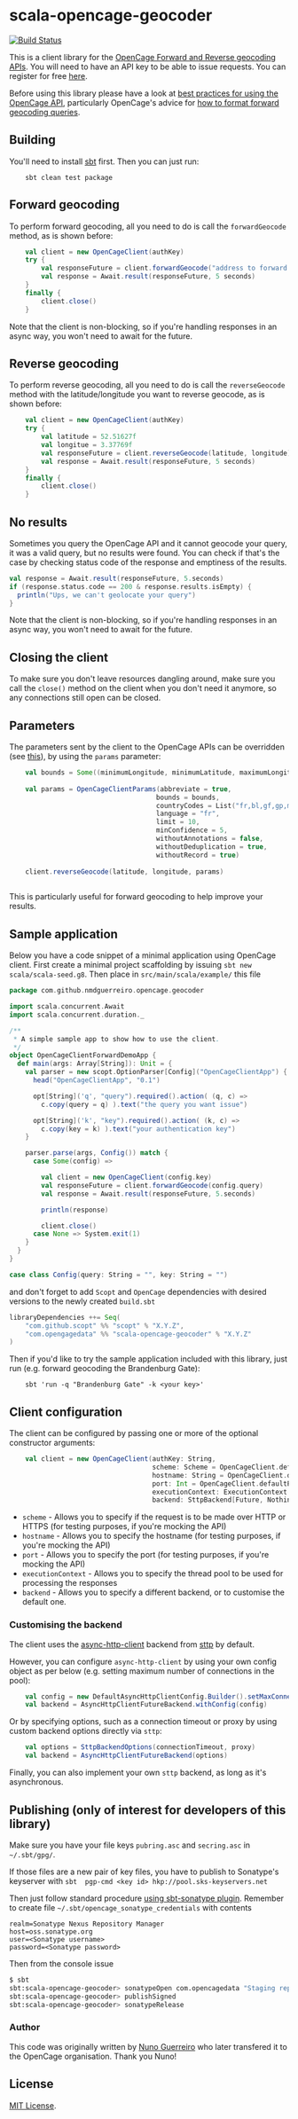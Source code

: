 # scala-opencage-geocoder

[![Build Status](https://travis-ci.org/OpenCageData/scala-opencage-geocoder.svg?branch=master)](https://travis-ci.org/OpenCageData/scala-opencage-geocoder)

This is a client library for the [OpenCage Forward and Reverse geocoding APIs](https://opencagedata.com/api).
You will need to have an API key to be able to issue requests. You can register for free [here](https://opencagedata.com/users/sign_up).

Before using this library please have a look at [best practices for using the OpenCage API](https://opencagedata.com/api#bestpractices), 
particularly OpenCage's advice for [how to format forward geocoding queries](https://github.com/OpenCageData/opencagedata-misc-docs/blob/master/query-formatting.md).

## Building

You'll need to install [sbt](https://www.scala-sbt.org/) first. Then you can just run:

```
    sbt clean test package
```

## Forward geocoding

To perform forward geocoding, all you need to do is call the `forwardGeocode` method, as is shown before:

```scala
    val client = new OpenCageClient(authKey)
    try {
        val responseFuture = client.forwardGeocode("address to forward geocode")
        val response = Await.result(responseFuture, 5 seconds)
    }
    finally {
        client.close()
    }
```

Note that the client is non-blocking, so if you're handling responses in an async way, you won't need to await for the future. 

## Reverse geocoding

To perform reverse geocoding, all you need to do is call the `reverseGeocode` method with the latitude/longitude you want to reverse geocode, as is shown before:

```scala
    val client = new OpenCageClient(authKey)
    try {
        val latitude = 52.51627f
        val longitue = 3.37769f
        val responseFuture = client.reverseGeocode(latitude, longitude)
        val response = Await.result(responseFuture, 5 seconds)
    }
    finally {
        client.close()
    }
```

## No results

Sometimes you query the OpenCage API and it cannot geocode your query, it was a valid query, but no results were found.
You can check if that's the case by checking status code of the response and emptiness of the results.

```scala
val response = Await.result(responseFuture, 5.seconds)
if (response.status.code == 200 & response.results.isEmpty) {
  println("Ups, we can't geolocate your query")
}
```

Note that the client is non-blocking, so if you're handling responses in an async way, you won't need to await for the future. 

## Closing the client

To make sure you don't leave resources dangling around, make sure you call the `close()` method on the client when you don't need it anymore, so any connections still open can be closed.

## Parameters

The parameters sent by the client to the OpenCage APIs can be overridden (see [this](https://opencagedata.com/api#forward-opt)), by using the `params` parameter:
 
```scala
    val bounds = Some((minimumLongitude, minimumLatitude, maximumLongitude, maximumLatitude))
    
    val params = OpenCageClientParams(abbreviate = true,
                                     bounds = bounds,
                                     countryCodes = List("fr,bl,gf,gp,mf,mq,nc,pf,pm,re,tf,wf,yt"),
                                     language = "fr",
                                     limit = 10,
                                     minConfidence = 5,
                                     withoutAnnotations = false,
                                     withoutDeduplication = true,
                                     withoutRecord = true)
                                     
    client.reverseGeocode(latitude, longitude, params)
    
```

This is particularly useful for forward geocoding to help improve your results.

## Sample application

Below you have a code snippet of a minimal application using OpenCage client. First create a minimal project scaffolding
by issuing `sbt new scala/scala-seed.g8`. Then place in `src/main/scala/example/` this file

```scala
package com.github.nmdguerreiro.opencage.geocoder

import scala.concurrent.Await
import scala.concurrent.duration._

/**
 * A simple sample app to show how to use the client.
 */
object OpenCageClientForwardDemoApp {
  def main(args: Array[String]): Unit = {
    val parser = new scopt.OptionParser[Config]("OpenCageClientApp") {
      head("OpenCageClientApp", "0.1")

      opt[String]('q', "query").required().action( (q, c) =>
        c.copy(query = q) ).text("the query you want issue")

      opt[String]('k', "key").required().action( (k, c) =>
        c.copy(key = k) ).text("your authentication key")
    }

    parser.parse(args, Config()) match {
      case Some(config) =>

        val client = new OpenCageClient(config.key)
        val responseFuture = client.forwardGeocode(config.query)
        val response = Await.result(responseFuture, 5.seconds)

        println(response)

        client.close()
      case None => System.exit(1)
    }
  }
}

case class Config(query: String = "", key: String = "")
```

and don't forget to add `Scopt` and `OpenCage` dependencies with desired versions to the newly created `build.sbt`

```scala
libraryDependencies ++= Seq(
    "com.github.scopt" %% "scopt" % "X.Y.Z",
    "com.opengagedata" %% "scala-opencage-geocoder" % "X.Y.Z"
)
```

Then if you'd like to try the sample application included with this library, just run (e.g. forward geocoding the Brandenburg Gate):

```
    sbt 'run -q "Brandenburg Gate" -k <your key>'
```

## Client configuration

The client can be configured by passing one or more of the optional constructor arguments:

```scala
    val client = new OpenCageClient(authKey: String,
                                    scheme: Scheme = OpenCageClient.defaultScheme,
                                    hostname: String = OpenCageClient.defaultHostname,
                                    port: Int = OpenCageClient.defaultPort,
                                    executionContext: ExecutionContext = ExecutionContext.global,
                                    backend: SttpBackend[Future, Nothing] = OpenCageClient.defaultBackend)
```

* `scheme` - Allows you to specify if the request is to be made over HTTP or HTTPS (for testing purposes, if you're mocking the API)
* `hostname` - Allows you to specify the hostname (for testing purposes, if you're mocking the API)
* `port` - Allows you to specify the port (for testing purposes, if you're mocking the API)
* `executionContext` - Allows you to specify the thread pool to be used for processing the responses
* `backend` - Allows you to specify a different backend, or to customise the default one.

### Customising the backend

The client uses the [async-http-client](https://github.com/AsyncHttpClient/async-http-client) backend from [sttp](http://sttp.readthedocs.io/en/latest/backends/asynchttpclient.html) by default.

However, you can configure `async-http-client` by using your own config object as per below (e.g. setting maximum number of connections in the pool):
 
```scala
    val config = new DefaultAsyncHttpClientConfig.Builder().setMaxConnections(10).build()
    val backend = AsyncHttpClientFutureBackend.withConfig(config)
```

Or by specifying options, such as a connection timeout or proxy by using custom backend options directly via `sttp`:
```scala
    val options = SttpBackendOptions(connectionTimeout, proxy)
    val backend = AsyncHttpClientFutureBackend(options)
```

Finally, you can also implement your own `sttp` backend, as long as it's asynchronous.

## Publishing (only of interest for developers of this library)

Make sure you have your file keys `pubring.asc` and `secring.asc` in `~/.sbt/gpg/`. 

If those files are a new pair of key files, you have to publish to Sonatype's keyserver with 
`sbt  pgp-cmd <key id> hkp://pool.sks-keyservers.net`

Then just follow standard procedure [using sbt-sonatype plugin](https://www.scala-sbt.org/1.x/docs/Using-Sonatype.html#sbt-sonatype). 
Remember to create file `~/.sbt/opencage_sonatype_credentials` with contents

```
realm=Sonatype Nexus Repository Manager
host=oss.sonatype.org
user=<Sonatype username>
password=<Sonatype password>
```

Then from the console issue

```bash
$ sbt
sbt:scala-opencage-geocoder> sonatypeOpen com.opencagedata "Staging repo"
sbt:scala-opencage-geocoder> publishSigned
sbt:scala-opencage-geocoder> sonatypeRelease
```

### Author

This code was originally written by [Nuno Guerreiro](https://github.com/nmdguerreiro/) who later transfered it to the OpenCage organisation. Thank you Nuno!

License
-------

[MIT License](LICENSE.md).
